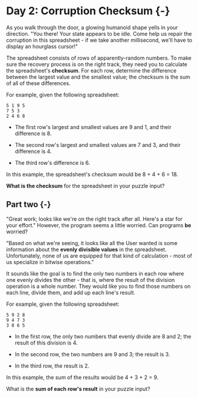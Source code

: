 
# Day 2: Corruption Checksum {-}

As you walk through the door, a glowing humanoid shape yells in your
direction. "You there! Your state appears to be idle. Come help us repair the
corruption in this spreadsheet - if we take another millisecond, we'll have to
display an hourglass cursor!"

The spreadsheet consists of rows of apparently-random numbers. To make sure the
recovery process is on the right track, they need you to calculate the
spreadsheet's **checksum**. For each row, determine the difference between the
largest value and the smallest value; the checksum is the sum of all of these
differences.

For example, given the following spreadsheet:

    5 1 9 5
    7 5 3
    2 4 6 8

+ The first row's largest and smallest values are 9 and 1, and their difference is 8.

+ The second row's largest and smallest values are 7 and 3, and their difference is 4.

+ The third row's difference is 6.

In this example, the spreadsheet's checksum would be 8 + 4 + 6 = 18.

**What is the checksum** for the spreadsheet in your puzzle input?


## Part two {-}

"Great work; looks like we're on the right track after all. Here's a star for
your effort." However, the program seems a little worried. Can programs **be**
worried?

"Based on what we're seeing, it looks like all the User wanted is some
information about the **evenly divisible values** in the
spreadsheet. Unfortunately, none of us are equipped for that kind of
calculation - most of us specialize in bitwise operations."

It sounds like the goal is to find the only two numbers in each row where one
evenly divides the other - that is, where the result of the division operation
is a whole number. They would like you to find those numbers on each line,
divide them, and add up each line's result.

For example, given the following spreadsheet:

    5 9 2 8
    9 4 7 3
    3 8 6 5

+ In the first row, the only two numbers that evenly divide are 8 and 2; the result of this division is 4.

+ In the second row, the two numbers are 9 and 3; the result is 3.

+ In the third row, the result is 2.

In this example, the sum of the results would be 4 + 3 + 2 = 9.

What is the **sum of each row's result** in your puzzle input?
